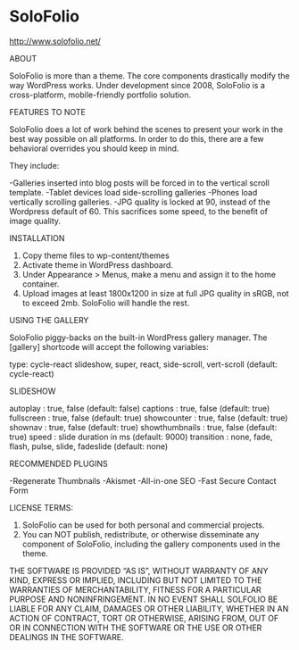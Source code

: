 SoloFolio
=========
http://www.solofolio.net/

ABOUT

SoloFolio is more than a theme. The core components drastically modify the way WordPress works. Under development since 2008, SoloFolio is a cross-platform, mobile-friendly portfolio solution.

FEATURES TO NOTE

SoloFolio does a lot of work behind the scenes to present your work in the best way possible on all platforms. In order to do this, there are a few behavioral overrides you should keep in mind.

They include:

-Galleries inserted into blog posts will be forced in to the vertical scroll template.
-Tablet devices load side-scrolling galleries
-Phones load vertically scrolling galleries.
-JPG quality is locked at 90, instead of the Wordpress default of 60. This sacrifices some speed, to the benefit of image quality.

INSTALLATION

1. Copy theme files to wp-content/themes
2. Activate theme in WordPress dashboard.
3. Under Appearance > Menus, make a menu and assign it to the home container.
4. Upload images at least 1800x1200 in size at full JPG quality in sRGB, not to exceed 2mb. SoloFolio will handle the rest.

USING THE GALLERY

SoloFolio piggy-backs on the built-in WordPress gallery manager. The [gallery] shortcode will accept the following variables:

type: cycle-react slideshow, super, react, side-scroll, vert-scroll (default: cycle-react)

SLIDESHOW

autoplay : true, false (default: false)
captions : true, false (default: true)
fullscreen : true, false (default: true)
showcounter : true, false (default: true)
shownav : true, false (default: true)
showthumbnails : true, false (default: true)
speed : slide duration in ms (default: 9000)
transition : none, fade, flash, pulse, slide, fadeslide (default: none)

RECOMMENDED PLUGINS

-Regenerate Thumbnails
-Akismet
-All-in-one SEO
-Fast Secure Contact Form

LICENSE TERMS:

1. SoloFolio can be used for both personal and commercial projects.
2. You can NOT publish, redistribute, or otherwise disseminate any component of SoloFolio, including the gallery components used in the theme.

THE SOFTWARE IS PROVIDED “AS IS”, WITHOUT WARRANTY OF ANY KIND, EXPRESS OR IMPLIED, INCLUDING BUT NOT LIMITED TO THE WARRANTIES OF MERCHANTABILITY, FITNESS FOR A PARTICULAR PURPOSE AND NONINFRINGEMENT. IN NO EVENT SHALL SOLFOLIO BE LIABLE FOR ANY CLAIM, DAMAGES OR OTHER LIABILITY, WHETHER IN AN ACTION OF CONTRACT, TORT OR OTHERWISE, ARISING FROM, OUT OF OR IN CONNECTION WITH THE SOFTWARE OR THE USE OR OTHER DEALINGS IN THE SOFTWARE.
